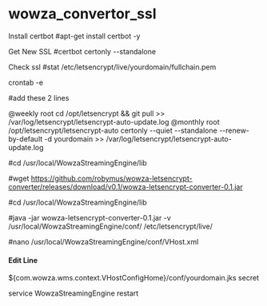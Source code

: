# wowza_convertor_ssl




Install certbot
#apt-get install certbot -y

Get New SSL
#certbot certonly --standalone


Check ssl 
#stat /etc/letsencrypt/live/yourdomain/fullchain.pem


crontab -e

#add these 2 lines

@weekly root cd /opt/letsencrypt && git pull >> /var/log/letsencrypt/letsencrypt-auto-update.log
@monthly root /opt/letsencrypt/letsencrypt-auto certonly --quiet --standalone --renew-by-default -d yourdomain >> /var/log/letsencrypt/letsencrypt-auto-update.log


#cd /usr/local/WowzaStreamingEngine/lib 

#wget https://github.com/robymus/wowza-letsencrypt-converter/releases/download/v0.1/wowza-letsencrypt-converter-0.1.jar

#cd /usr/local/WowzaStreamingEngine/lib

#java -jar wowza-letsencrypt-converter-0.1.jar -v /usr/local/WowzaStreamingEngine/conf/ /etc/letsencrypt/live/


#nano /usr/local/WowzaStreamingEngine/conf/VHost.xml

#### Edit Line ####

<KeyStorePath>${com.wowza.wms.context.VHostConfigHome}/conf/yourdomain.jks</KeyStorePath>
<KeyStorePassword>secret</KeyStorePassword>


service WowzaStreamingEngine restart



